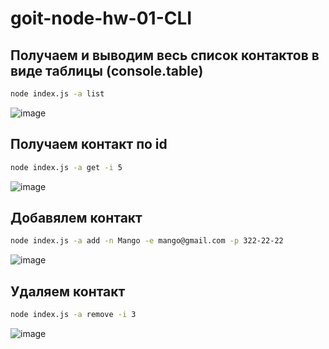 # goit-node-hw-01-CLI

## Получаем и выводим весь список контактов в виде таблицы (console.table)
```bash
node index.js -a list
```

![image](https://skr.sh/sGwYKAtBZOH.jpg)

## Получаем контакт по id
```bash
node index.js -a get -i 5
```

![image](https://skr.sh/sGwpgkyGkjW.jpg)

## Добавялем контакт
```bash
node index.js -a add -n Mango -e mango@gmail.com -p 322-22-22
```

![image](https://skr.sh/sGwFkPexoZH.jpg)

## Удаляем контакт
```bash
node index.js -a remove -i 3
```

![image](https://skr.sh/sGw50ahrC2W.jpg)
